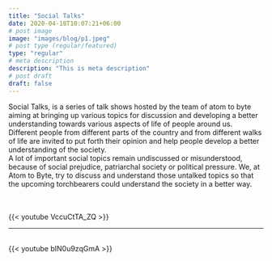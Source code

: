 ```yaml
---
title: "Social Talks"
date: 2020-04-18T10:07:21+06:00
# post image
image: "images/blog/p1.jpeg"
# post type (regular/featured)
type: "regular"
# meta description
description: "This is meta description"
# post draft
draft: false
---
```



Social Talks, is a series of talk shows hosted by the team of atom to byte aiming at bringing up various topics for discussion and developing a better understanding towards various aspects of life of people around us.<br> 
Different people from different parts of the country and from different walks of life are invited to put forth their opinion and help people develop a better understanding of the society.<br> 
A lot of important social topics remain undiscussed or misunderstood, because of social prejudice, patriarchal society or political pressure. We, at Atom to Byte, try to discuss and understand those untalked topics so that the upcoming torchbearers could understand the society in a better way.





<br>
<br>
{{< youtube VccuCtTA_ZQ >}}
<br>
<hr>
<br>
{{< youtube bIN0u9zqGmA >}}
<br>
<br>


